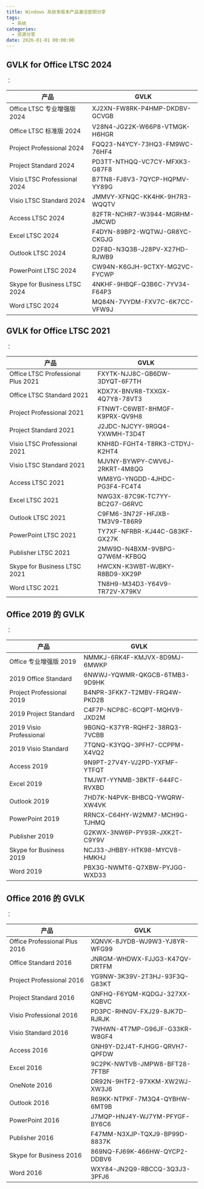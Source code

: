 ```yaml
---
title: Windows 系统多版本产品激活密钥分享
tags:
  - 系统
categories:
  - 资源分享
date: 2026-01-01 00:00:00
---
```


> 

<!-- more -->

## GVLK for Office LTSC 2024

：

| 产品 | GVLK |
| - | - |
| Office LTSC 专业增强版 2024 | XJ2XN-FW8RK-P4HMP-DKDBV-GCVGB |
| Office LTSC 标准版 2024 | V28N4-JG22K-W66P8-VTMGK-H6HGR |
| Project Professional 2024 | FQQ23-N4YCY-73HQ3-FM9WC-76HF4 |
| Project Standard 2024 | PD3TT-NTHQQ-VC7CY-MFXK3-G87F8 |
| Visio LTSC Professional 2024 | B7TN8-FJ8V3-7QYCP-HQPMV-YY89G |
| Visio LTSC Standard 2024 | JMMVY-XFNQC-KK4HK-9H7R3-WQQTV |
| Access LTSC 2024 | 82FTR-NCHR7-W3944-MGRHM-JMCWD |
| Excel LTSC 2024 | F4DYN-89BP2-WQTWJ-GR8YC-CKGJG |
| Outlook LTSC 2024 | D2F8D-N3Q3B-J28PV-X27HD-RJWB9 |
| PowerPoint LTSC 2024 | CW94N-K6GJH-9CTXY-MG2VC-FYCWP |
| Skype for Business LTSC 2024 | 4NKHF-9HBQF-Q3B6C-7YV34-F64P3 |
| Word LTSC 2024 | MQ84N-7VYDM-FXV7C-6K7CC-VFW9J |

## GVLK for Office LTSC 2021

：

| 产品 | GVLK |
| - | - |
| Office LTSC Professional Plus 2021 | FXYTK-NJJ8C-GB6DW-3DYQT-6F7TH |
| Office LTSC Standard 2021 | KDX7X-BNVR8-TXXGX-4Q7Y8-78VT3 |
| Project Professional 2021 | FTNWT-C6WBT-8HMGF-K9PRX-QV9H8 |
| Project Standard 2021 | J2JDC-NJCYY-9RGQ4-YXWMH-T3D4T |
| Visio LTSC Professional 2021 | KNH8D-FGHT4-T8RK3-CTDYJ-K2HT4 |
| Visio LTSC Standard 2021 | MJVNY-BYWPY-CWV6J-2RKRT-4M8QG |
| Access LTSC 2021 | WM8YG-YNGDD-4JHDC-PG3F4-FC4T4 |
| Excel LTSC 2021 | NWG3X-87C9K-TC7YY-BC2G7-G6RVC |
| Outlook LTSC 2021 | C9FM6-3N72F-HFJXB-TM3V9-T86R9 |
| PowerPoint LTSC 2021 | TY7XF-NFRBR-KJ44C-G83KF-GX27K |
| Publisher LTSC 2021 | 2MW9D-N4BXM-9VBPG-Q7W6M-KFBGQ |
| Skype for Business LTSC 2021 | HWCXN-K3WBT-WJBKY-R8BD9-XK29P |
| Word LTSC 2021 | TN8H9-M34D3-Y64V9-TR72V-X79KV |

## Office 2019 的 GVLK

：

| 产品 | GVLK |
| - | - |
| Office 专业增强版 2019 | NMMKJ-6RK4F-KMJVX-8D9MJ-6MWKP |
| 2019 Office Standard | 6NWWJ-YQWMR-QKGCB-6TMB3-9D9HK |
| Project Professional 2019 | B4NPR-3FKK7-T2MBV-FRQ4W-PKD2B |
| 2019 Project Standard | C4F7P-NCP8C-6CQPT-MQHV9-JXD2M |
| 2019 Visio Professional | 9BGNQ-K37YR-RQHF2-38RQ3-7VCBB |
| 2019 Visio Standard | 7TQNQ-K3YQQ-3PFH7-CCPPM-X4VQ2 |
| Access 2019 | 9N9PT-27V4Y-VJ2PD-YXFMF-YTFQT |
| Excel 2019 | TMJWT-YYNMB-3BKTF-644FC-RVXBD |
| Outlook 2019 | 7HD7K-N4PVK-BHBCQ-YWQRW-XW4VK |
| PowerPoint 2019 | RRNCX-C64HY-W2MM7-MCH9G-TJHMQ |
| Publisher 2019 | G2KWX-3NW6P-PY93R-JXK2T-C9Y9V |
| Skype for Business 2019 | NCJ33-JHBBY-HTK98-MYCV8-HMKHJ |
| Word 2019 | PBX3G-NWMT6-Q7XBW-PYJGG-WXD33 |

## Office 2016 的 GVLK

：

| 产品 | GVLK |
| - | - |
| Office Professional Plus 2016 | XQNVK-8JYDB-WJ9W3-YJ8YR-WFG99 |
| Office Standard 2016 | JNRGM-WHDWX-FJJG3-K47QV-DRTFM |
| Project Professional 2016 | YG9NW-3K39V-2T3HJ-93F3Q-G83KT |
| Project Standard 2016 | GNFHQ-F6YQM-KQDGJ-327XX-KQBVC |
| Visio Professional 2016 | PD3PC-RHNGV-FXJ29-8JK7D-RJRJK |
| Visio Standard 2016 | 7WHWN-4T7MP-G96JF-G33KR-W8GF4 |
| Access 2016 | GNH9Y-D2J4T-FJHGG-QRVH7-QPFDW |
| Excel 2016 | 9C2PK-NWTVB-JMPW8-BFT28-7FTBF |
| OneNote 2016 | DR92N-9HTF2-97XKM-XW2WJ-XW3J6 |
| Outlook 2016 | R69KK-NTPKF-7M3Q4-QYBHW-6MT9B |
| PowerPoint 2016 | J7MQP-HNJ4Y-WJ7YM-PFYGF-BY6C6 |
| Publisher 2016 | F47MM-N3XJP-TQXJ9-BP99D-8837K |
| Skype for Business 2016 | 869NQ-FJ69K-466HW-QYCP2-DDBV6 |
| Word 2016 | WXY84-JN2Q9-RBCCQ-3Q3J3-3PFJ6 |